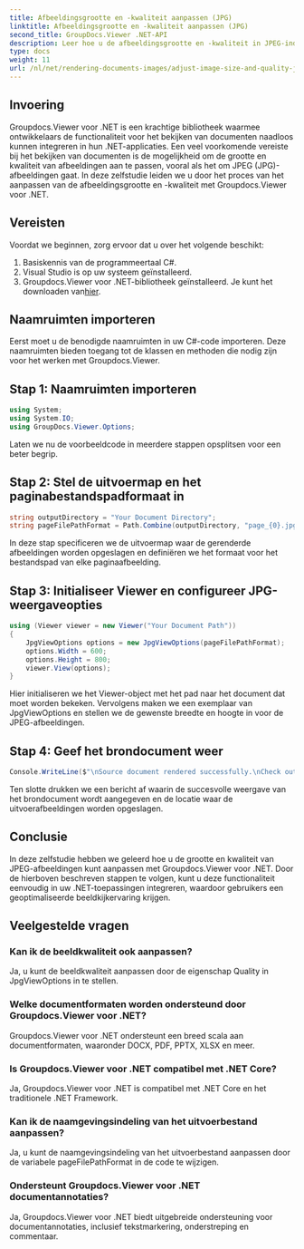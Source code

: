 ```yaml
---
title: Afbeeldingsgrootte en -kwaliteit aanpassen (JPG)
linktitle: Afbeeldingsgrootte en -kwaliteit aanpassen (JPG)
second_title: GroupDocs.Viewer .NET-API
description: Leer hoe u de afbeeldingsgrootte en -kwaliteit in JPEG-indeling kunt optimaliseren met Groupdocs.Viewer voor .NET. Verbeter uw documentkijkervaring.
type: docs
weight: 11
url: /nl/net/rendering-documents-images/adjust-image-size-and-quality-jpg/
---
```

## Invoering
Groupdocs.Viewer voor .NET is een krachtige bibliotheek waarmee ontwikkelaars de functionaliteit voor het bekijken van documenten naadloos kunnen integreren in hun .NET-applicaties. Een veel voorkomende vereiste bij het bekijken van documenten is de mogelijkheid om de grootte en kwaliteit van afbeeldingen aan te passen, vooral als het om JPEG (JPG)-afbeeldingen gaat. In deze zelfstudie leiden we u door het proces van het aanpassen van de afbeeldingsgrootte en -kwaliteit met Groupdocs.Viewer voor .NET.
## Vereisten
Voordat we beginnen, zorg ervoor dat u over het volgende beschikt:
1. Basiskennis van de programmeertaal C#.
2. Visual Studio is op uw systeem geïnstalleerd.
3.  Groupdocs.Viewer voor .NET-bibliotheek geïnstalleerd. Je kunt het downloaden van[hier](https://releases.groupdocs.com/viewer/net/).

## Naamruimten importeren
Eerst moet u de benodigde naamruimten in uw C#-code importeren. Deze naamruimten bieden toegang tot de klassen en methoden die nodig zijn voor het werken met Groupdocs.Viewer.
## Stap 1: Naamruimten importeren
```csharp
using System;
using System.IO;
using GroupDocs.Viewer.Options;
```

Laten we nu de voorbeeldcode in meerdere stappen opsplitsen voor een beter begrip.
## Stap 2: Stel de uitvoermap en het paginabestandspadformaat in
```csharp
string outputDirectory = "Your Document Directory";
string pageFilePathFormat = Path.Combine(outputDirectory, "page_{0}.jpg");
```
In deze stap specificeren we de uitvoermap waar de gerenderde afbeeldingen worden opgeslagen en definiëren we het formaat voor het bestandspad van elke paginaafbeelding.
## Stap 3: Initialiseer Viewer en configureer JPG-weergaveopties
```csharp
using (Viewer viewer = new Viewer("Your Document Path"))
{
    JpgViewOptions options = new JpgViewOptions(pageFilePathFormat);
    options.Width = 600;
    options.Height = 800;
    viewer.View(options);
}
```
Hier initialiseren we het Viewer-object met het pad naar het document dat moet worden bekeken. Vervolgens maken we een exemplaar van JpgViewOptions en stellen we de gewenste breedte en hoogte in voor de JPEG-afbeeldingen.
## Stap 4: Geef het brondocument weer
```csharp
Console.WriteLine($"\nSource document rendered successfully.\nCheck output in {outputDirectory}.");
```
Ten slotte drukken we een bericht af waarin de succesvolle weergave van het brondocument wordt aangegeven en de locatie waar de uitvoerafbeeldingen worden opgeslagen.

## Conclusie
In deze zelfstudie hebben we geleerd hoe u de grootte en kwaliteit van JPEG-afbeeldingen kunt aanpassen met Groupdocs.Viewer voor .NET. Door de hierboven beschreven stappen te volgen, kunt u deze functionaliteit eenvoudig in uw .NET-toepassingen integreren, waardoor gebruikers een geoptimaliseerde beeldkijkervaring krijgen.
## Veelgestelde vragen
### Kan ik de beeldkwaliteit ook aanpassen?
Ja, u kunt de beeldkwaliteit aanpassen door de eigenschap Quality in JpgViewOptions in te stellen.
### Welke documentformaten worden ondersteund door Groupdocs.Viewer voor .NET?
Groupdocs.Viewer voor .NET ondersteunt een breed scala aan documentformaten, waaronder DOCX, PDF, PPTX, XLSX en meer.
### Is Groupdocs.Viewer voor .NET compatibel met .NET Core?
Ja, Groupdocs.Viewer voor .NET is compatibel met .NET Core en het traditionele .NET Framework.
### Kan ik de naamgevingsindeling van het uitvoerbestand aanpassen?
Ja, u kunt de naamgevingsindeling van het uitvoerbestand aanpassen door de variabele pageFilePathFormat in de code te wijzigen.
### Ondersteunt Groupdocs.Viewer voor .NET documentannotaties?
Ja, Groupdocs.Viewer voor .NET biedt uitgebreide ondersteuning voor documentannotaties, inclusief tekstmarkering, onderstreping en commentaar.